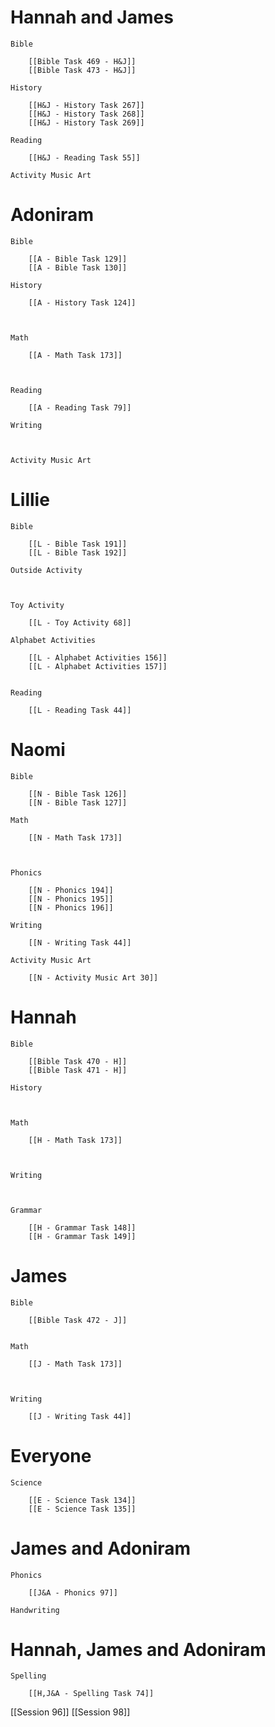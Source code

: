 # Hannah and James

	Bible

		[[Bible Task 469 - H&J]]
		[[Bible Task 473 - H&J]]

	History

		[[H&J - History Task 267]]
		[[H&J - History Task 268]]
		[[H&J - History Task 269]]

	Reading

		[[H&J - Reading Task 55]]

	Activity Music Art

		
# Adoniram

	Bible

		[[A - Bible Task 129]]
		[[A - Bible Task 130]]

	History

		[[A - History Task 124]]
		
		

	Math

		[[A - Math Task 173]]
		
		

	Reading

		[[A - Reading Task 79]]

	Writing

		

	Activity Music Art

		

# Lillie

	Bible

		[[L - Bible Task 191]]
		[[L - Bible Task 192]]

	Outside Activity

		

	Toy Activity

		[[L - Toy Activity 68]]

	Alphabet Activities

		[[L - Alphabet Activities 156]]
		[[L - Alphabet Activities 157]]
		

	Reading

		[[L - Reading Task 44]]

# Naomi

	Bible

		[[N - Bible Task 126]]
		[[N - Bible Task 127]]

	Math

		[[N - Math Task 173]]
		
		

	Phonics

		[[N - Phonics 194]]
		[[N - Phonics 195]]
		[[N - Phonics 196]]

	Writing

		[[N - Writing Task 44]]

	Activity Music Art

		[[N - Activity Music Art 30]]

# Hannah

	Bible

		[[Bible Task 470 - H]]
		[[Bible Task 471 - H]]

	History

		

	Math

		[[H - Math Task 173]]
		
		

	Writing

		

	Grammar

		[[H - Grammar Task 148]]
		[[H - Grammar Task 149]]
		
# James

	Bible

		[[Bible Task 472 - J]]
		

	Math

		[[J - Math Task 173]]
		
		

	Writing

		[[J - Writing Task 44]]

# Everyone

	Science

		[[E - Science Task 134]]
		[[E - Science Task 135]]
# James and Adoniram

	Phonics

		[[J&A - Phonics 97]]

	Handwriting

		
# Hannah, James and Adoniram

	Spelling

		[[H,J&A - Spelling Task 74]]


[[Session 96]]
[[Session 98]]
